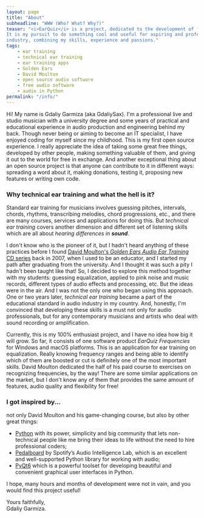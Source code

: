 ```yaml
---
layout: page
title: "About"
subheadline: "WWW (Who? What? Why?)"
teaser: "<i>EarQuiz</i> is a project, dedicated to the development of free yet quality software for <b>technical ear training</b>. 
It is my pursuit to do something cool and useful for aspiring and professional musicians and all people involved in audio 
industry, combining my skills, experience and passions."
tags:
    - ear training
    - technical ear training
    - ear training apps
    - Golden Ears
    - David Moulton
    - open source audio software
    - free audio software
    - audio in Python
permalink: "/info/"
---
```


Hi! My name is Gdaliy Garmiza (aka GdaliySax). I'm a professional live and studio musician with a university degree and some years of practical 
and educational experience in audio production and engineering behind my back. Though never being or aiming to become an IT specialist, 
I have enjoyed coding for myself since my childhood. This is my first open source experience. I really appreciate the idea
of taking some great free things, developed by other people, making something valuable of them, and giving it out to the world for free in exchange.
And another exceptional thing about an open source project is that anyone can contribute to it in different ways: spreading a word about it, 
making donations, testing it, proposing new features or writing own code.

### Why technical ear training and what the hell is it?

Standard ear training for musicians involves guessing pitches, intervals, chords, rhythms, transcribing melodies, chord progressions,
etc., and there are many courses, services and applications for doing this. But *technical ear training* covers another 
dimension and different set of listening skills which are all about *hearing differences in **sound***.

I don't know who is the pioneer of it, but I hadn't heard anything of these practices before I found [David Moulton's *Golden Ears Audio Ear Training* CD series][1] back in 2007,
when I used to be an educator, and I started my path after graduating from the university.
And I thought it was such a pity I hadn't been taught like that! So, I decided to explore this method together with my 
students: guessing equalization, applied to pink noise and music records, different types of audio effects and processing, etc.
But the ideas were in the air. And I was not the only one who began using this approach. One or two years later, 
*technical ear training* became a part of the educational standard in audio industry in my country. And, honestly, I'm convinced
that developing these skills is a must not only for audio professionals, but for any contemporary musicians
and artists who deal with sound recording or amplification.

Currently, this is my 100% enthusiast project, and I have no idea how big it will grow. So far, it consists of one software
product *EarQuiz Frequencies* for Windows and macOS platforms. This is an application for ear training on equalization.
Really knowing frequency ranges and being able to identify which of them are boosted or cut is definitely one of the most 
important skills. David Moulton dedicated the half of his paid course to exercises on recognizing frequencies, by the way! 
There are some similar applications on the market, but I don't know any of them that provides the same amount of features, 
audio quality and flexibility for free!

### I got inspired by...

not only David Moulton and his game-changing course, but also by other great things:

- [Python][2] with its power, simplicity and big community that lets non-technical people like me bring their ideas to life
without the need to hire professional coders;
- [Pedalboard][3] by Spotify’s Audio Intelligence Lab, which is an excellent and well-supported Python library for working with audio;   
- [PyQt6][4] which is a powerful toolset for developing beautiful and convenient graphical user interfaces in Python.

I hope, many hours and months of development were not in vain, and you would find this project useful!

Yours faithfully,<br />
Gdaliy Garmiza.


 [1]: https://goldenearsaudio.com/
 [2]: https://www.python.org/
 [3]: https://spotify.github.io/pedalboard/
 [4]: https://www.riverbankcomputing.com/software/pyqt/
